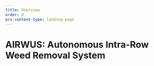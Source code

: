 ```yaml
---
title: Overview
order: 0
pcx-content-type: landing-page
---
```


# AIRWUS: Autonomous Intra-Row Weed Removal System
